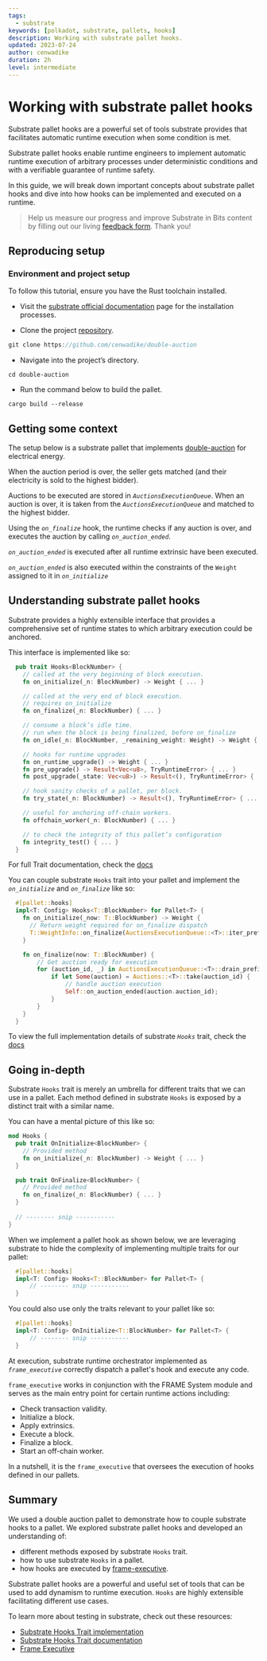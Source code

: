 ```yaml
---
tags:
  - substrate
keywords: [polkadot, substrate, pallets, hooks]
description: Working with substrate pallet hooks.
updated: 2023-07-24
author: cenwadike
duration: 2h
level: intermediate
---
```


# Working with substrate pallet hooks
Substrate pallet hooks are a powerful set of tools substrate provides that facilitates automatic runtime execution when some condition is met.

Substrate pallet hooks enable runtime engineers to implement automatic runtime execution of arbitrary processes under deterministic conditions and with a verifiable guarantee of runtime safety.

In this guide, we will break down important concepts about substrate pallet hooks and dive into how hooks can be implemented and executed on a runtime.

>Help us measure our progress and improve Substrate in Bits content by filling out our living [feedback form](https://airtable.com/shr7CrrZ5zqlhWEUD). Thank you!


## Reproducing setup

### Environment and project setup

To follow this tutorial, ensure you have the Rust toolchain installed.

- Visit the [substrate official documentation](https://docs.substrate.io/install/) page for the installation processes.

- Clone the project [repository](https://github.com/cenwadike/double-auction).

```rust
git clone https://github.com/cenwadike/double-auction
```

- Navigate into the project’s directory.

```
cd double-auction
```

- Run the command below to build the pallet.

```
cargo build --release
```


## Getting some context

The setup below is a substrate pallet that implements [double-auction](https://en.wikipedia.org/wiki/Double_auction) for electrical energy.

When the auction period is over, the seller gets matched (and their electricity is sold to the highest bidder).

Auctions to be executed are stored in *`AuctionsExecutionQueue`*. 
When an auction is over, it is taken from the *`AuctionsExecutionQueue`* and matched to the highest bidder.

Using the *`on_finalize`* hook, the runtime checks if any auction is over, and executes the auction by calling *`on_auction_ended`*.

*`on_auction_ended`* is executed after all runtime extrinsic have been executed. 

*`on_auction_ended`* is also executed within the constraints of the `Weight` assigned to it in *`on_initialize`*


## Understanding substrate pallet hooks

Substrate provides a highly extensible interface that provides a comprehensive set of runtime states to which arbitrary execution could be anchored.

This interface is implemented like so:
```rust
  pub trait Hooks<BlockNumber> {
    // called at the very beginning of block execution. 
    fn on_initialize(_n: BlockNumber) -> Weight { ... }

    // called at the very end of block execution. 
    // requires on_initialize
    fn on_finalize(_n: BlockNumber) { ... }

    // consume a block’s idle time.
    // run when the block is being finalized, before on_finalize
    fn on_idle(_n: BlockNumber, _remaining_weight: Weight) -> Weight { ... }

    // hooks for runtime upgrades
    fn on_runtime_upgrade() -> Weight { ... }    
    fn pre_upgrade() -> Result<Vec<u8>, TryRuntimeError> { ... }
    fn post_upgrade(_state: Vec<u8>) -> Result<(), TryRuntimeError> { ... }

    // hook sanity checks of a pallet, per block.
    fn try_state(_n: BlockNumber) -> Result<(), TryRuntimeError> { ... }

    // useful for anchoring off-chain workers.
    fn offchain_worker(_n: BlockNumber) { ... }

    // to check the integrity of this pallet’s configuration
    fn integrity_test() { ... }
  }
```

For full Trait documentation, check the [docs](https://paritytech.github.io/substrate/master/frame_support/traits/trait.Hooks.html)

You can couple substrate `Hooks` trait into your pallet and implement the *`on_initialize`* and *`on_finalize`* like so:

```rust
  #[pallet::hooks]
  impl<T: Config> Hooks<T::BlockNumber> for Pallet<T> {
    fn on_initialize(_now: T::BlockNumber) -> Weight {
      // Return weight required for on_finalize dispatch
      T::WeightInfo::on_finalize(AuctionsExecutionQueue::<T>::iter_prefix(now).count() as u32)
    }

    fn on_finalize(now: T::BlockNumber) {
        // Get auction ready for execution
        for (auction_id, _) in AuctionsExecutionQueue::<T>::drain_prefix(now) {
            if let Some(auction) = Auctions::<T>::take(auction_id) {
                // handle auction execution
                Self::on_auction_ended(auction.auction_id);
            }
        }
    }
  }
```

To view the full implementation details of substrate *`Hooks`* trait, check the [docs](https://paritytech.github.io/substrate/master/src/frame_support/traits/hooks.rs.html)


## Going in-depth

Substrate `Hooks` trait is merely an umbrella for different traits that we can use in a pallet. Each method defined in substrate `Hooks` is exposed by a distinct trait with a similar name. 

You can have a mental picture of this like so:

```rust
mod Hooks {
  pub trait OnInitialize<BlockNumber> {
    // Provided method
    fn on_initialize(_n: BlockNumber) -> Weight { ... }
  }

  pub trait OnFinalize<BlockNumber> {
    // Provided method
    fn on_finalize(_n: BlockNumber) { ... }
  }
  
  // -------- snip -----------
}
```

When we implement a pallet hook as shown below, we are leveraging substrate to hide the complexity of implementing multiple traits for our pallet:

```rust
  #[pallet::hooks]
  impl<T: Config> Hooks<T::BlockNumber> for Pallet<T> {
      // -------- snip -----------
  }
```

You could also use only the traits relevant to your pallet like so:
```rust
  #[pallet::hooks]
  impl<T: Config> OnInitialize<T::BlockNumber> for Pallet<T> {
      // -------- snip -----------
  }
```

At execution, substrate runtime orchestrator implemented as *`frame_executive`* correctly dispatch a pallet's hook and execute any code.

`frame_executive` works in conjunction with the FRAME System module and serves as the main entry point for certain runtime actions including:
- Check transaction validity.
- Initialize a block.
- Apply extrinsics.
- Execute a block.
- Finalize a block.
- Start an off-chain worker.

In a nutshell, it is the `frame_executive` that oversees the execution of hooks defined in our pallets.


## Summary
We used a double auction pallet to demonstrate how to couple substrate hooks to a pallet. We explored substrate pallet hooks and developed an understanding of:
- different methods exposed by substrate `Hooks` trait.
- how to use substrate `Hooks` in a pallet.
- how hooks are executed by [frame-executive](https://paritytech.github.io/substrate/master/frame_executive/index.html).

Substrate pallet hooks are a powerful and useful set of tools that can be used to add dynamism to runtime execution. `Hooks` are highly extensible facilitating different use cases.

To learn more about testing in substrate, check out these resources:
- [Substrate Hooks Trait implementation](https://docs.substrate.io/reference/how-to-guides/weights/add-benchmarks/)
- [Substrate Hooks Trait documentation](https://docs.substrate.io/test/benchmark/)
- [Frame Executive](https://paritytech.github.io/substrate/master/frame_executive/index.html)
